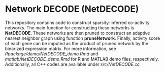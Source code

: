 # Network DECODE (NetDECODE)

This repository contains code to construct sparsity-inferred co-activity networks. The main function for constructing these networks is **NetDECODE**. These networks are then pruned to construct an adaptive nearest neighbor graph using function **pruneNetwork**. Finally, activity score of each gene can be imputed as the product of pruned network by the binarized expression matrix. For more information, see *Rpackage/demo/NetDECODE_demo.Rmd* and *matlab/NetDECODE_demo.Rmd* for R and MATLAB demo files, respectively. Additionally, all C++ codes are available under *src/NetDECODE.cc*

